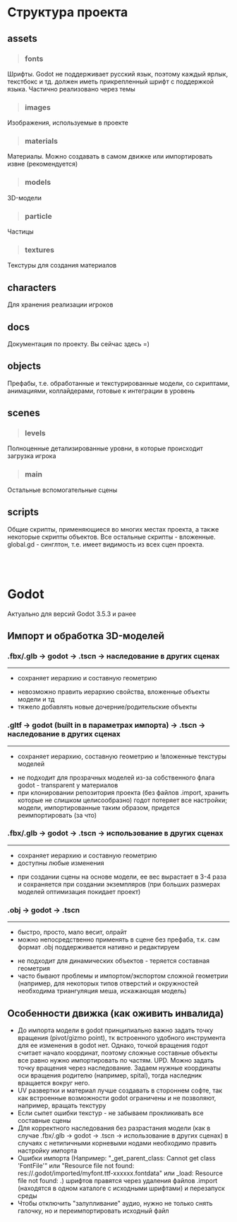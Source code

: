 # Структура проекта #

## assets 
> ### fonts
Шрифты. Godot не поддерживает русский язык, поэтому каждый ярлык, текстбокс и тд. должен иметь прикрепленный шрифт с поддержкой языка. Частично реализовано через темы
> ### images
Изображения, используемые в проекте
> ### materials
Материалы. Можно создавать в самом движке или импортировать извне (рекомендуется)
> ### models
3D-модели 
> ### particle
Частицы
> ### textures 
Текстуры для создания материалов

## characters
Для хранения реализации игроков

## docs
Документация по проекту. Вы сейчас здесь =)

## objects
Префабы, т.е. обработанные и текстурированные модели, со скриптами, анимациями, коллайдерами, готовые к интеграции в уровень

## scenes 
> ### levels
Полноценные детализированные уровни, в которые происходит загрузка игрока
> ### main
Остальные вспомогательные сцены

## scripts
Общие скрипты, применяющиеся во многих местах проекта, а также некоторые скрипты объектов. Все остальные скрипты - вложенные. global.gd - синглтон, т.е. имеет видимость из всех сцен проекта.

<br><br>

# Godot #
Актуально для версий Godot 3.5.3 и ранее
## Импорт и обработка 3D-моделей 

### .fbx/.glb -> godot -> .tscn -> наследование в других сценах
-----
+ сохраняет иерархию и составную геометрию
- невозможно править иерархию свойства, вложенные объекты модели и тд
- тяжело добавлять новые дочерние/родительские объекты

### .gltf -> godot (built in в параметрах импорта) -> .tscn -> наследование в других сценах
-----
+ сохраняет иерархию, составную геометрию и !вложенные текстуры моделей
- не подходит для прозрачных моделей из-за собственного флага godot - transparent у материалов
- при клонировании репозитория проекта (без файлов .import, хранить которые не слишком целисообразно) годот потеряет все настройки; модели, импортированные таким образом, придется реимпортировать (за что)

### .fbx/.glb -> godot -> .tscn -> использование в других сценах
-----
+ сохраняет иерархию и составную геометрию
+ доступны любые изменения
- при создании сцены на основе модели, ее вес вырастает в 3-4 раза и сохраняется при создании экземпляров (при больших размерах моделей оптимизация покидает проект) 

### .obj -> godot -> .tscn 
-----
+ быстро, просто, мало весит, олрайт
+ можно непосредственно применять в сцене без префаба, т.к. сам формат .obj поддерживается нативно и редактируем
- не подходит для динамических объектов - теряется составная геометрия
- часто бывают проблемы и импортом/экспортом сложной геометрии (например, для некоторых типов отверстий и окружностей необходима триангуляция меша, искажающая модель)


## Особенности движка (как оживить инвалида) ##

+ До импорта модели в godot принципиально важно задать точку вращения (pivot/gizmo point), тк встроенного удобного инструмента для ее изменения в godot нет. Однако, точкой вращения годот считает начало координат, поэтому сложные составные объекты все равно нужно импортировать по частям. UPD. Можно задать точку вращения через наследование. Задаем нужные координаты оси вращения родителю (например, spital), тогда наследник вращается вокруг него.
+ UV развертки и материал лучше создавать в стороннем софте, так как встроенные возможности godot ограничены и не позволяют, например, вращать текстуру
+ Если сыпет ошибки текстур - не забываем прокликивать все составные сцены
+ Для корректного наследования без разрастания модели (как в случае .fbx/.glb -> godot -> .tscn -> использование в других сценах) в случаях с нетипичными корневыми нодами необходимо править настройку импорта
+ Ошибки импорта (Например: "_get_parent_class: Cannot get class 'FontFile'" или "Resource file not found: res://.godot/imported/myfont.ttf-xxxxxx.fontdata" или _load: Resource file not found: .) шрифтов правятся через удаления файлов .import (находятся в одном каталоге с исходными шрифтами) и перезапуск среды
+ Чтобы отключить "залупливание" аудио, нужно не только снять галочку, но и переимпортировать исходный файл
